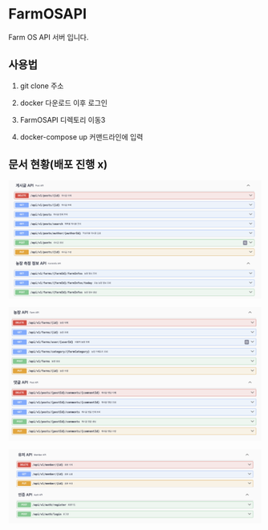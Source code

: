 # FarmOSAPI
Farm OS API 서버 입니다.

## 사용법
1. git clone 주소


2. docker 다운로드 이후 로그인


3. FarmOSAPI 디렉토리 이동3


4. docker-compose up 커맨드라인에 입력 

## 문서 현황(배포 진행 x)

![alt text](image-2.png)

![alt text](image.png)

![alt text](image-1.png)